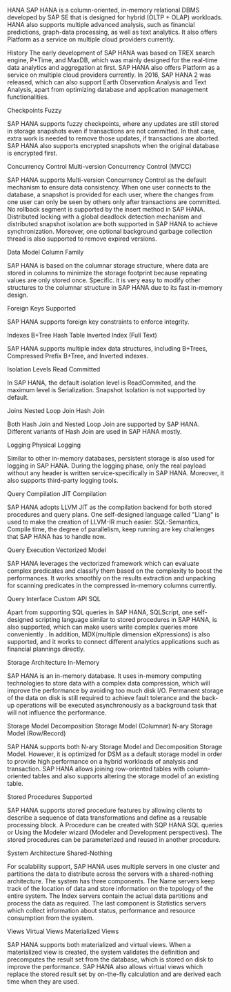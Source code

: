 HANA 
SAP HANA is a column-oriented, in-memory relational DBMS developed by SAP SE that is designed for hybrid (OLTP + OLAP) workloads. HANA also supports multiple advanced analysis, such as financial predictions, graph-data processing, as well as text analytics. It also offers Platform as a service on multiple cloud providers currently.


History 
The early development of SAP HANA was based on TREX search engine, P*Time, and MaxDB, which was mainly designed for the real-time data analytics and aggregation at first. SAP HANA also offers Platform as a service on multiple cloud providers currently. In 2016, SAP HANA 2 was released, which can also support Earth Observation Analysis and Text Analysis, apart from optimizing database and application management functionalities.


Checkpoints 
Fuzzy

SAP HANA supports fuzzy checkpoints, where any updates are still stored in storage snapshots even if transactions are not committed. In that case, extra work is needed to remove those updates, if transactions are aborted. SAP HANA also supports encrypted snapshots when the original database is encrypted first.


Concurrency Control 
Multi-version Concurrency Control (MVCC)

SAP HANA supports Multi-version Concurrency Control as the default mechanism to ensure data consistency. When one user connects to the database, a snapshot is provided for each user, where the changes from one user can only be seen by others only after transactions are committed. No rollback segment is supported by the insert method in SAP HANA. Distributed locking with a global deadlock detection mechanism and distributed snapshot isolation are both supported in SAP HANA to achieve synchronization. Moreover, one optional background garbage collection thread is also supported to remove expired versions.


Data Model 
Column Family

SAP HANA is based on the columnar storage structure, where data are stored in columns to minimize the storage footprint because repeating values are only stored once. Specific. it is very easy to modify other structures to the columnar structure in SAP HANA due to its fast in-memory design.


Foreign Keys 
Supported

SAP HANA supports foreign key constraints to enforce integrity.


Indexes 
B+Tree Hash Table Inverted Index (Full Text)

SAP HANA supports multiple index data structures, including B+Trees, Compressed Prefix B+Tree, and Inverted indexes.


Isolation Levels 
Read Committed

In SAP HANA, the default isolation level is ReadCommited, and the maximum level is Serialization. Snapshot Isolation is not supported by default.


Joins 
Nested Loop Join Hash Join

Both Hash Join and Nested Loop Join are supported by SAP HANA. Different variants of Hash Join are used in SAP HANA mostly.


Logging 
Physical Logging

Similar to other in-memory databases, persistent storage is also used for logging in SAP HANA. During the logging phase, only the real payload without any header is written service-specifically in SAP HANA. Moreover, it also supports third-party logging tools.


Query Compilation 
JIT Compilation

SAP HANA adopts LLVM JIT as the compilation backend for both stored procedures and query plans. One self-designed language called "Llang" is used to make the creation of LLVM-IR much easier. SQL-Semantics, Compile time, the degree of parallelism, keep running are key challenges that SAP HANA has to handle now.


Query Execution 
Vectorized Model

SAP HANA leverages the vectorized framework which can evaluate complex predicates and classify them based on the complexity to boost the performances. It works smoothly on the results extraction and unpacking for scanning predicates in the compressed in-memory columns currently.


Query Interface 
Custom API SQL

Apart from supporting SQL queries in SAP HANA, SQLScript, one self-designed scripting language similar to stored procedures in SAP HANA, is also supported, which can make users write complex queries more conveniently . In addition, MDX(multiple dimension eXpressions) is also supported, and it works to connect different analytics applications such as financial plannings directly.


Storage Architecture 
In-Memory

SAP HANA is an in-memory database. It uses in-memory computing technologies to store data with a complex data compression, which will improve the performance by avoiding too much disk I/O. Permanent storage of the data on disk is still required to achieve fault tolerance and the back-up operations will be executed asynchronously as a background task that will not influence the performance.


Storage Model 
Decomposition Storage Model (Columnar) N-ary Storage Model (Row/Record)

SAP HANA supports both N-ary Storage Model and Decomposition Storage Model. However, it is optimized for DSM as a default storage model in order to provide high performance on a hybrid workloads of analysis and transaction. SAP HANA allows joining row-oriented tables with column-oriented tables and also supports altering the storage model of an existing table.


Stored Procedures 
Supported

SAP HANA supports stored procedure features by allowing clients to describe a sequence of data transformations and define as a reusable processing block. A Procedure can be created with SQP HANA SQL queries or Using the Modeler wizard (Modeler and Development perspectives). The stored procedures can be parameterized and reused in another procedure.


System Architecture 
Shared-Nothing

For scalability support, SAP HANA uses multiple servers in one cluster and partitions the data to distribute across the servers with a shared-nothing architecture. The system has three components. The Name servers keep track of the location of data and store information on the topology of the entire system. The Index servers contain the actual data partitions and process the data as required. The last component is Statistics servers which collect information about status, performance and resource consumption from the system.


Views 
Virtual Views Materialized Views

SAP HANA supports both materialized and virtual views. When a materialized view is created, the system validates the definition and precomputes the result set from the database, which is stored on disk to improve the performance. SAP HANA also allows virtual views which replace the stored result set by on-the-fly calculation and are derived each time when they are used.